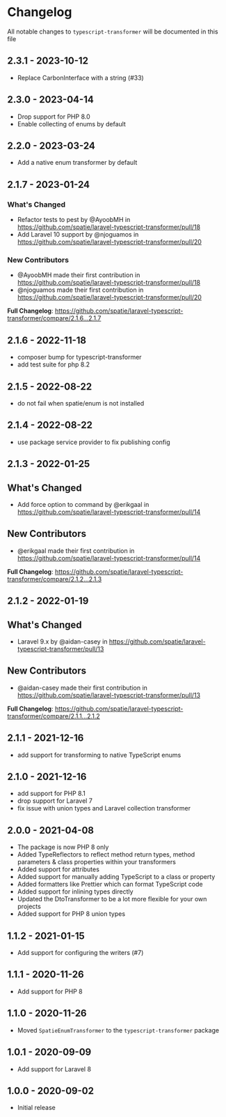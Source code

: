 # Changelog

All notable changes to `typescript-transformer` will be documented in this file

## 2.3.1 - 2023-10-12

- Replace CarbonInterface with a string (#33)

## 2.3.0 - 2023-04-14

- Drop support for PHP 8.0
- Enable collecting of enums by default

## 2.2.0 - 2023-03-24

- Add a native enum transformer by default

## 2.1.7 - 2023-01-24

### What's Changed

- Refactor tests to pest by @AyoobMH in https://github.com/spatie/laravel-typescript-transformer/pull/18
- Add Laravel 10 support by @njoguamos in https://github.com/spatie/laravel-typescript-transformer/pull/20

### New Contributors

- @AyoobMH made their first contribution in https://github.com/spatie/laravel-typescript-transformer/pull/18
- @njoguamos made their first contribution in https://github.com/spatie/laravel-typescript-transformer/pull/20

**Full Changelog**: https://github.com/spatie/laravel-typescript-transformer/compare/2.1.6...2.1.7

## 2.1.6 - 2022-11-18

- composer bump for typescript-transformer
- add test suite for php 8.2

## 2.1.5 - 2022-08-22

- do not fail when spatie/enum is not installed

## 2.1.4 - 2022-08-22

- use package service provider to fix publishing config

## 2.1.3 - 2022-01-25

## What's Changed

- Add force option to command by @erikgaal in https://github.com/spatie/laravel-typescript-transformer/pull/14

## New Contributors

- @erikgaal made their first contribution in https://github.com/spatie/laravel-typescript-transformer/pull/14

**Full Changelog**: https://github.com/spatie/laravel-typescript-transformer/compare/2.1.2...2.1.3

## 2.1.2 - 2022-01-19

## What's Changed

- Laravel 9.x by @aidan-casey in https://github.com/spatie/laravel-typescript-transformer/pull/13

## New Contributors

- @aidan-casey made their first contribution in https://github.com/spatie/laravel-typescript-transformer/pull/13

**Full Changelog**: https://github.com/spatie/laravel-typescript-transformer/compare/2.1.1...2.1.2

## 2.1.1 - 2021-12-16

- add support for transforming to native TypeScript enums

## 2.1.0 - 2021-12-16

- add support for PHP 8.1
- drop support for Laravel 7
- fix issue with union types and Laravel collection transformer

## 2.0.0 - 2021-04-08

- The package is now PHP 8 only
- Added TypeReflectors to reflect method return types, method parameters & class properties within your transformers
- Added support for attributes
- Added support for manually adding TypeScript to a class or property
- Added formatters like Prettier which can format TypeScript code
- Added support for inlining types directly
- Updated the DtoTransformer to be a lot more flexible for your own projects
- Added support for PHP 8 union types

## 1.1.2 - 2021-01-15

- Add support for configuring the writers (#7)

## 1.1.1 - 2020-11-26

- Add support for PHP 8

## 1.1.0 - 2020-11-26

- Moved `SpatieEnumTransformer` to the `typescript-transformer` package

## 1.0.1 - 2020-09-09

- Add support for Laravel 8

## 1.0.0 - 2020-09-02

- Initial release
